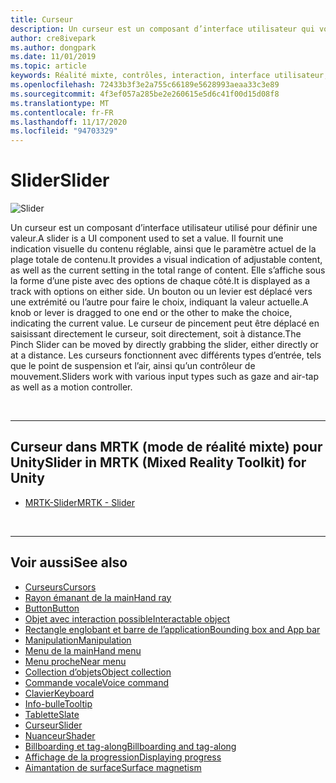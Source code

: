 ```yaml
---
title: Curseur
description: Un curseur est un composant d’interface utilisateur qui vous permet de définir une valeur en déplaçant un bouton ou un levier sur une piste.
author: cre8ivepark
ms.author: dongpark
ms.date: 11/01/2019
ms.topic: article
keywords: Réalité mixte, contrôles, interaction, interface utilisateur, expérience utilisateur, casque de réalité mixte, casque de réalité mixte, casque de réalité virtuelle, HoloLens, Slider, MRTK, boîte à outils de réalité mixte
ms.openlocfilehash: 72433b3f3e2a755c66189e5628993aeaa33c3e89
ms.sourcegitcommit: 4f3ef057a285be2e260615e5d6c41f00d15d08f8
ms.translationtype: MT
ms.contentlocale: fr-FR
ms.lasthandoff: 11/17/2020
ms.locfileid: "94703329"
---
```

# <a name="slider"></a><span data-ttu-id="98e22-104">Slider</span><span class="sxs-lookup"><span data-stu-id="98e22-104">Slider</span></span>

![Slider](images/UX_Hero_Slider.jpg)

<span data-ttu-id="98e22-106">Un curseur est un composant d’interface utilisateur utilisé pour définir une valeur.</span><span class="sxs-lookup"><span data-stu-id="98e22-106">A slider is a UI component used to set a value.</span></span> <span data-ttu-id="98e22-107">Il fournit une indication visuelle du contenu réglable, ainsi que le paramètre actuel de la plage totale de contenu.</span><span class="sxs-lookup"><span data-stu-id="98e22-107">It provides a visual indication of adjustable content, as well as the current setting in the total range of content.</span></span> <span data-ttu-id="98e22-108">Elle s’affiche sous la forme d’une piste avec des options de chaque côté.</span><span class="sxs-lookup"><span data-stu-id="98e22-108">It is displayed as a track with options on either side.</span></span> <span data-ttu-id="98e22-109">Un bouton ou un levier est déplacé vers une extrémité ou l’autre pour faire le choix, indiquant la valeur actuelle.</span><span class="sxs-lookup"><span data-stu-id="98e22-109">A knob or lever is dragged to one end or the other to make the choice, indicating the current value.</span></span> <span data-ttu-id="98e22-110">Le curseur de pincement peut être déplacé en saisissant directement le curseur, soit directement, soit à distance.</span><span class="sxs-lookup"><span data-stu-id="98e22-110">The Pinch Slider can be moved by directly grabbing the slider, either directly or at a distance.</span></span> <span data-ttu-id="98e22-111">Les curseurs fonctionnent avec différents types d’entrée, tels que le point de suspension et l’air, ainsi qu’un contrôleur de mouvement.</span><span class="sxs-lookup"><span data-stu-id="98e22-111">Sliders work with various input types such as gaze and air-tap as well as a motion controller.</span></span>

<br>

---

## <a name="slider-in-mrtk-mixed-reality-toolkit-for-unity"></a><span data-ttu-id="98e22-112">Curseur dans MRTK (mode de réalité mixte) pour Unity</span><span class="sxs-lookup"><span data-stu-id="98e22-112">Slider in MRTK (Mixed Reality Toolkit) for Unity</span></span>

* [<span data-ttu-id="98e22-113">MRTK-Slider</span><span class="sxs-lookup"><span data-stu-id="98e22-113">MRTK - Slider</span></span>](https://microsoft.github.io/MixedRealityToolkit-Unity/Documentation/README_Sliders.html)

<br>

---

## <a name="see-also"></a><span data-ttu-id="98e22-114">Voir aussi</span><span class="sxs-lookup"><span data-stu-id="98e22-114">See also</span></span>

* [<span data-ttu-id="98e22-115">Curseurs</span><span class="sxs-lookup"><span data-stu-id="98e22-115">Cursors</span></span>](cursors.md)
* [<span data-ttu-id="98e22-116">Rayon émanant de la main</span><span class="sxs-lookup"><span data-stu-id="98e22-116">Hand ray</span></span>](point-and-commit.md)
* [<span data-ttu-id="98e22-117">Button</span><span class="sxs-lookup"><span data-stu-id="98e22-117">Button</span></span>](button.md)
* [<span data-ttu-id="98e22-118">Objet avec interaction possible</span><span class="sxs-lookup"><span data-stu-id="98e22-118">Interactable object</span></span>](interactable-object.md)
* [<span data-ttu-id="98e22-119">Rectangle englobant et barre de l’application</span><span class="sxs-lookup"><span data-stu-id="98e22-119">Bounding box and App bar</span></span>](app-bar-and-bounding-box.md)
* [<span data-ttu-id="98e22-120">Manipulation</span><span class="sxs-lookup"><span data-stu-id="98e22-120">Manipulation</span></span>](direct-manipulation.md)
* [<span data-ttu-id="98e22-121">Menu de la main</span><span class="sxs-lookup"><span data-stu-id="98e22-121">Hand menu</span></span>](hand-menu.md)
* [<span data-ttu-id="98e22-122">Menu proche</span><span class="sxs-lookup"><span data-stu-id="98e22-122">Near menu</span></span>](near-menu.md)
* [<span data-ttu-id="98e22-123">Collection d’objets</span><span class="sxs-lookup"><span data-stu-id="98e22-123">Object collection</span></span>](object-collection.md)
* [<span data-ttu-id="98e22-124">Commande vocale</span><span class="sxs-lookup"><span data-stu-id="98e22-124">Voice command</span></span>](voice-input.md)
* [<span data-ttu-id="98e22-125">Clavier</span><span class="sxs-lookup"><span data-stu-id="98e22-125">Keyboard</span></span>](keyboard.md)
* [<span data-ttu-id="98e22-126">Info-bulle</span><span class="sxs-lookup"><span data-stu-id="98e22-126">Tooltip</span></span>](tooltip.md)
* [<span data-ttu-id="98e22-127">Tablette</span><span class="sxs-lookup"><span data-stu-id="98e22-127">Slate</span></span>](slate.md)
* [<span data-ttu-id="98e22-128">Curseur</span><span class="sxs-lookup"><span data-stu-id="98e22-128">Slider</span></span>](slider.md)
* [<span data-ttu-id="98e22-129">Nuanceur</span><span class="sxs-lookup"><span data-stu-id="98e22-129">Shader</span></span>](shader.md)
* [<span data-ttu-id="98e22-130">Billboarding et tag-along</span><span class="sxs-lookup"><span data-stu-id="98e22-130">Billboarding and tag-along</span></span>](billboarding-and-tag-along.md)
* [<span data-ttu-id="98e22-131">Affichage de la progression</span><span class="sxs-lookup"><span data-stu-id="98e22-131">Displaying progress</span></span>](progress.md)
* [<span data-ttu-id="98e22-132">Aimantation de surface</span><span class="sxs-lookup"><span data-stu-id="98e22-132">Surface magnetism</span></span>](surface-magnetism.md)
